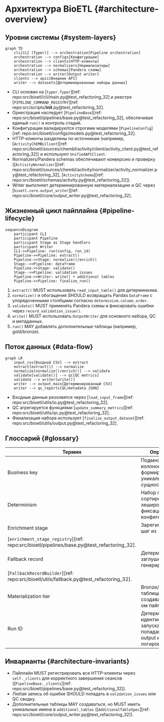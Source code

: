 # Архитектура BioETL {#architecture-overview}

## Уровни системы {#system-layers}

```mermaid
graph TD
    cli[CLI (Typer)] --> orchestration[Pipeline orchestration]
    orchestration --> configs[Конфигурации]
    orchestration --> clients[HTTP-клиенты]
    orchestration --> normalizers[Нормализаторы]
    orchestration --> schemas[Pandera схемы]
    orchestration --> writer[Output writer]
    clients --> apis[Внешние API]
    writer --> datasets[Детерминированные наборы данных]
```

- CLI основан на [`typer.Typer`][ref: repo:src/bioetl/cli/main.py@test_refactoring_32] и
  реестре [`PIPELINE_COMMAND_REGISTRY`][ref: repo:src/scripts/__init__.py@test_refactoring_32].
- Оркестрация наследует
  [`PipelineBase`][ref: repo:src/bioetl/pipelines/base.py@test_refactoring_32],
  обеспечивая единый `run()` и контроль стадий.
- Конфигурации валидируются строгими моделями
  [`PipelineConfig`][ref: repo:src/bioetl/configs/models.py@test_refactoring_32].
- HTTP-клиенты разделены по источникам (например,
  [`ActivityChEMBLClient`][ref: repo:src/bioetl/sources/chembl/activity/client/activity_client.py@test_refactoring_32])
  и используют `UnifiedAPIClient`.
- Normalizers/Pandera schemas обеспечивают конверсию и проверку
  ([`ActivityNormalizer`][ref: repo:src/bioetl/sources/chembl/activity/normalizer/activity_normalizer.py@test_refactoring_32],
   [`ActivitySchema`][ref: repo:src/bioetl/schemas/activity.py@test_refactoring_32]).
- Writer выполняет детерминированную материализацию и QC через
  [`bioetl.core.output_writer`][ref: repo:src/bioetl/core/output_writer.py@test_refactoring_32].

## Жизненный цикл пайплайна {#pipeline-lifecycle}

```mermaid
sequenceDiagram
    participant CLI
    participant Pipeline
    participant Stage as Stage handlers
    participant Writer
    CLI->>Pipeline: run(config, run_id)
    Pipeline->>Pipeline: extract()
    Pipeline->>Stage: normalize()/enrich()
    Stage-->>Pipeline: dataframe
    Pipeline->>Stage: validate()
    Stage-->>Pipeline: validation issues
    Pipeline->>Writer: write() + additional tables
    Pipeline->>Pipeline: finalize_run()
```

1. `extract()` MUST использовать `read_input_table()` для детерминизма.
2. `normalize()` и обогащения SHOULD возвращать Pandas `DataFrame` с упорядоченными
   столбцами согласно `determinism.column_order`.
3. `validate()` MUST применять Pandera схемы и фиксировать ошибки через
   `record_validation_issue()`.
4. `write()` MUST использовать `OutputWriter` для основного набора, QC и метаданных.
5. `run()` MAY добавлять дополнительные таблицы (например, gold/bronze).

## Поток данных {#data-flow}

```mermaid
graph LR
    input_csv[Входной CSV] --> extract
    extract[extract()] --> normalize
    normalize[normalize()/enrich()] --> validate
    validate[validate()] --> qc[QC metrics]
    validate --> writer[write()]
    writer --> output_main[Детерминированный CSV]
    writer --> qc_reports[QC/metadata JSON]
```

- Входные данные резолвятся через
  [`load_input_frame`][ref: repo:src/bioetl/utils/io.py@test_refactoring_32].
- QC агрегируется функциями
  [`update_summary_metrics`][ref: repo:src/bioetl/utils/qc.py@test_refactoring_32].
- Финализация набора использует
  [`finalize_output_dataset`][ref: repo:src/bioetl/utils/output.py@test_refactoring_32].

## Глоссарий {#glossary}

| Термин | Определение |
| --- | --- |
| Business key | Подмножество колонок, формирующих уникальность сущности. |
| Determinism | Набор правил сортировки, хеширования и фиксации сидов в конфиге. |
| Enrichment stage | Зарегистрированный шаг из
  [`enrichment_stage_registry`][ref: repo:src/bioetl/pipelines/base.py@test_refactoring_32]. |
| Fallback record | Детерминированная заглушка, генерируемая
  [`FallbackRecordBuilder`][ref: repo:src/bioetl/utils/fallback.py@test_refactoring_32]. |
| Materialization tier | Bronze/Silver/Gold таблицы, создаваемые writer-ом пайплайна. |
| Run ID | Детерминированный идентификатор запуска, попадающий в output и логирование. |

## Инварианты {#architecture-invariants}

- Пайплайн MUST регистрировать все HTTP-клиенты через `self._clients` для корректного
  завершения сеансов ([`PipelineBase._clients`][ref: repo:src/bioetl/pipelines/base.py@test_refactoring_32]).
- Любая запись об ошибке SHOULD попадать в `validation_issues` или QC сводку.
- Дополнительные таблицы MAY создаваться, но MUST иметь уникальные имена в
  `additional_tables` ([`AdditionalTableSpec`][ref: repo:src/bioetl/core/output_writer.py@test_refactoring_32]).

